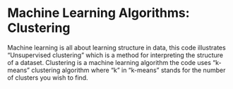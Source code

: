 # Machine Learning Algorithms: Clustering

Machine learning is all about learning structure in data, this code illustrates “Unsupervised clustering” which is a method for interpreting the structure of a dataset.
Clustering is a machine learning algorithm the code uses “k-means” clustering algorithm where “k” in “k-means” stands for the number of clusters you wish to find.
